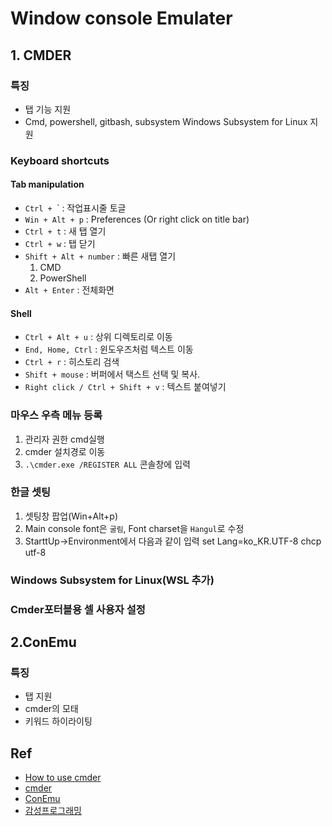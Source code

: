 # Window console Emulater

## 1. CMDER

### 특징
- 탭 기능 지원
- Cmd, powershell, gitbash, subsystem Windows Subsystem for Linux 지원

### Keyboard shortcuts

#### Tab manipulation
- `Ctrl + `\` : 작업표시줄 토글
- `Win + Alt + p` : Preferences (Or right click on title bar)
- `Ctrl + t` : 새 탭 열기
- `Ctrl + w` : 탭 닫기
- `Shift + Alt + number` : 빠른 새탭 열기
    1. CMD
    2. PowerShell
- `Alt + Enter` : 전체화면

#### Shell
- `Ctrl + Alt + u` : 상위 디렉토리로 이동
- `End, Home, Ctrl` : 윈도우즈처럼 텍스트 이동
- `Ctrl + r` : 히스토리 검색
- `Shift + mouse` : 버퍼에서 택스트 선택 및 복사.
- `Right click / Ctrl + Shift + v` : 텍스트 붙여넣기


### 마우스 우측 메뉴 등록
1. 관리자 권한 cmd실행
2. cmder 설치경로 이동 
3. `.\cmder.exe /REGISTER ALL` 콘솔창에 입력


### 한글 셋팅
1. 셋팅창 팝업(Win+Alt+p)
2. Main console font은 `굴림`, Font charset을 `Hangul`로 수정
3. StarttUp->Environment에서 다음과 같이 입력
    set Lang=ko_KR.UTF-8
    chcp utf-8

### Windows Subsystem for Linux(WSL 추가)

### Cmder포터블용 셀 사용자 설정



## 2.ConEmu

### 특징
- 탭 지원
- cmder의 모태
- 키워드 하이라이팅


## Ref
- [How to use cmder](https://webdir.tistory.com/548)
- [cmder](https://cmder.net/)
- [ConEmu](https://conemu.github.io/)
- [감성프로그래밍](https://programmingsummaries.tistory.com/352)